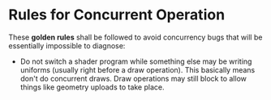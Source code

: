 Rules for Concurrent Operation
==============================

These **golden rules** shall be followed to avoid concurrency bugs that will be essentially impossible to diagnose:

* Do not switch a shader program while something else may be writing uniforms (usually right before a draw operation). This basically means don't do concurrent draws. Draw operations may still block to allow things like geometry uploads to take place.
